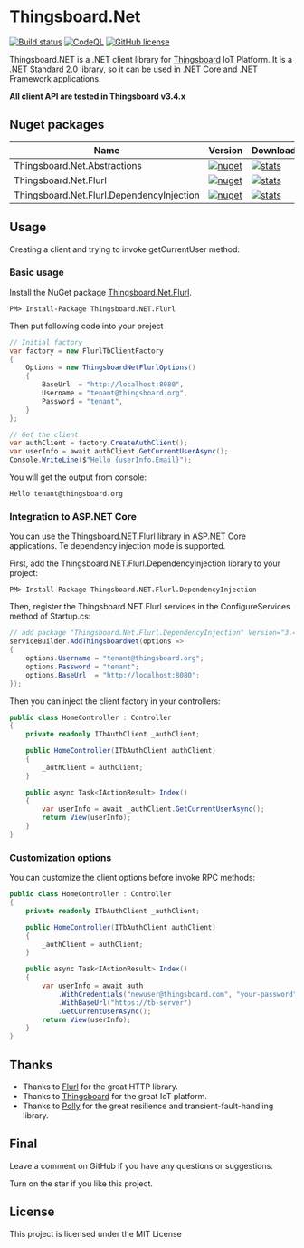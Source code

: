 # Thingsboard.Net
[![Build status](https://ci.appveyor.com/api/projects/status/evbtetf22sxxrph7?svg=true)](https://ci.appveyor.com/project/nepton/thingsboard-net)
[![CodeQL](https://github.com/nepton/Thingsboard.Net/actions/workflows/codeql.yml/badge.svg)](https://github.com/nepton/Thingsboard.Net/actions/workflows/codeql.yml)
[![GitHub license](https://img.shields.io/badge/license-MIT-blue.svg)](https://github.com/nepton/Thingsboard.Net/blob/master/LICENSE)  

Thingsboard.NET is a .NET client library for [Thingsboard](https://github.com/thingsboard/thingsboard) IoT Platform. It is a .NET Standard 2.0 library, so it can be used in .NET Core and .NET Framework applications.

**All client API are tested in Thingsboard v3.4.x**

## Nuget packages
| Name                                      | Version                                                                                                                                                             | Downloads                                                                                                                                                            |
|-------------------------------------------|---------------------------------------------------------------------------------------------------------------------------------------------------------------------|----------------------------------------------------------------------------------------------------------------------------------------------------------------------|
| Thingsboard.Net.Abstractions              | [![nuget](https://img.shields.io/nuget/v/Thingsboard.Net.Abstractions.svg)](https://www.nuget.org/packages/Thingsboard.Net.Abstractions/)                           | [![stats](https://img.shields.io/nuget/dt/Thingsboard.Net.Abstractions.svg)](https://www.nuget.org/packages/Thingsboard.Net.Abstractions/)                           |
| Thingsboard.Net.Flurl                     | [![nuget](https://img.shields.io/nuget/v/Thingsboard.Net.Flurl.svg)](https://www.nuget.org/packages/Thingsboard.Net.Flurl/)                                         | [![stats](https://img.shields.io/nuget/dt/Thingsboard.Net.Flurl.svg)](https://www.nuget.org/packages/Thingsboard.Net.Flurl/)                                         |
| Thingsboard.Net.Flurl.DependencyInjection | [![nuget](https://img.shields.io/nuget/v/Thingsboard.Net.Flurl.DependencyInjection.svg)](https://www.nuget.org/packages/Thingsboard.Net.Flurl.DependencyInjection/) | [![stats](https://img.shields.io/nuget/dt/Thingsboard.Net.Flurl.DependencyInjection.svg)](https://www.nuget.org/packages/Thingsboard.Net.Flurl.DependencyInjection/) |

## Usage
Creating a client and trying to invoke getCurrentUser method:

### Basic usage

Install the NuGet package [Thingsboard.Net.Flurl](https://www.nuget.org/packages/Thingsboard.NET.Flurl/).

```
PM> Install-Package Thingsboard.NET.Flurl
```

Then put following code into your project

```csharp
// Initial factory
var factory = new FlurlTbClientFactory
{
    Options = new ThingsboardNetFlurlOptions()
    {
        BaseUrl  = "http://localhost:8080",
        Username = "tenant@thingsboard.org",
        Password = "tenant",
    }
};

// Get the client
var authClient = factory.CreateAuthClient();
var userInfo = await authClient.GetCurrentUserAsync();
Console.WriteLine($"Hello {userInfo.Email}");
```

You will get the output from console:
```
Hello tenant@thingsboard.org
```

### Integration to ASP.NET Core
You can use the Thingsboard.NET.Flurl library in ASP.NET Core applications. Te dependency injection mode is supported.

First, add the Thingsboard.NET.Flurl.DependencyInjection library to your project:

```
PM> Install-Package Thingsboard.NET.Flurl.DependencyInjection
```

Then, register the Thingsboard.NET.Flurl services in the ConfigureServices method of Startup.cs:

```csharp
// add package "Thingsboard.Net.Flurl.DependencyInjection" Version="3.4.1.1"
serviceBuilder.AddThingsboardNet(options =>
{
    options.Username = "tenant@thingsboard.org";
    options.Password = "tenant";
    options.BaseUrl  = "http://localhost:8080";
});
```

Then you can inject the client factory in your controllers:

```csharp
public class HomeController : Controller
{
    private readonly ITbAuthClient _authClient;

    public HomeController(ITbAuthClient authClient)
    {
        _authClient = authClient;
    }

    public async Task<IActionResult> Index()
    {
        var userInfo = await _authClient.GetCurrentUserAsync();
        return View(userInfo);
    }
}
```

### Customization options
You can customize the client options before invoke RPC methods:

```csharp
public class HomeController : Controller
{
    private readonly ITbAuthClient _authClient;

    public HomeController(ITbAuthClient authClient)
    {
        _authClient = authClient;
    }

    public async Task<IActionResult> Index()
    {
        var userInfo = await auth
            .WithCredentials("newuser@thingsboard.com", "your-password")
            .WithBaseUrl("https://tb-server")
            .GetCurrentUserAsync();
        return View(userInfo);
    }
}
```
## Thanks
* Thanks to [Flurl](https://flurl.dev/) for the great HTTP library.
* Thanks to [Thingsboard](https://thingsboard.io/) for the great IoT platform.
* Thanks to [Polly](https://github.com/App-vNext/Polly) for the great resilience and transient-fault-handling library.

## Final
Leave a comment on GitHub if you have any questions or suggestions.

Turn on the star if you like this project.

## License
This project is licensed under the MIT License
 
